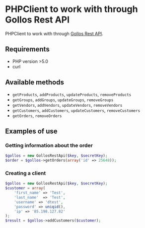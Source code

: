 PHPClient to work with through Gollos Rest API
==============================================

PHPClient to work with through  [Gollos Rest API](https://gollos.com/).

## Requirements
* PHP version >5.0
* curl

## Available methods
* `getProducts`, `addProducts`, `updateProducts`, `removeProducts`
* `getGroups`, `addGroups`, `updateGroups`, `removeGroups`
* `getVendors`, `addVendors`, `updateVendors`, `removeVendors`
* `getCustomers`, `addCustomers`, `updateCustomers`, `removeCustomers`
* `getOrders`, `removeOrders`

## Examples of use

### Getting information about the order

``` php
$gollos = new GollosRestApi($key, $secretKey);
$order = $gollos->getOrders(array('id' => 25648));
```
### Creating a client

``` php
$gollos = new GollosRestApi($key, $secretKey);
$customer = array(
    'first_name' => 'Test',
    'last_name'  => 'Test',
    'username' => 'dtest',
    'password' => uniqid(),
    'ip' => '85.198.127.82'
);
$result = $gollos->addCustomers($customer);
```
